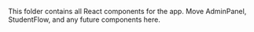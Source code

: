 This folder contains all React components for the app. Move AdminPanel, StudentFlow, and any future components here.
